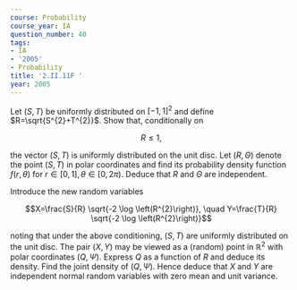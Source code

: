 ```yaml
---
course: Probability
course_year: IA
question_number: 40
tags:
- IA
- '2005'
- Probability
title: '2.II.11F '
year: 2005
---
```



Let $(S, T)$ be uniformly distributed on $[-1,1]^{2}$ and define $R=\sqrt{S^{2}+T^{2}}$. Show that, conditionally on

$$R \leqslant 1,$$

the vector $(S, T)$ is uniformly distributed on the unit disc. Let $(R, \Theta)$ denote the point $(S, T)$ in polar coordinates and find its probability density function $f(r, \theta)$ for $r \in[0,1], \theta \in[0,2 \pi)$. Deduce that $R$ and $\Theta$ are independent.

Introduce the new random variables

$$X=\frac{S}{R} \sqrt{-2 \log \left(R^{2}\right)}, \quad Y=\frac{T}{R} \sqrt{-2 \log \left(R^{2}\right)}$$

noting that under the above conditioning, $(S, T)$ are uniformly distributed on the unit disc. The pair $(X, Y)$ may be viewed as a (random) point in $\mathbb{R}^{2}$ with polar coordinates $(Q, \Psi)$. Express $Q$ as a function of $R$ and deduce its density. Find the joint density of $(Q, \Psi)$. Hence deduce that $X$ and $Y$ are independent normal random variables with zero mean and unit variance.